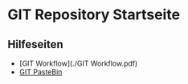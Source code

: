 
GIT Repository Startseite
==========================

Hilfeseiten
------------

* [GIT Workflow](./GIT Workflow.pdf)
* [GIT PasteBin](./GIT_Workflow_pastebin.md)
